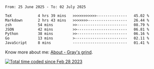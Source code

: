 <!--START_SECTION:waka-->

```txt
From: 25 June 2025 - To: 02 July 2025

TeX            4 hrs 39 mins   >>>>>>>>>>>--------------   45.02 %
Markdown       2 hrs 43 mins   >>>>>>>------------------   26.44 %
zsh            54 mins         >>-----------------------   08.79 %
JSON           42 mins         >>-----------------------   06.81 %
Python         38 mins         >>-----------------------   06.16 %
Go             13 mins         >------------------------   02.11 %
JavaScript     8 mins          -------------------------   01.41 %
```

<!--END_SECTION:waka-->

<!-- [![grayxu's github stats](https://github-readme-stats.vercel.app/api?username=grayxu&count_private=true&show_icons=true)](https://github.com/grayxu) -->

Know more about me: [About - Gray's grind](https://www.grayxu.cn/).
<p align="left">
  <a href="https://wakatime.com/@c69eb31e-43a1-463f-8968-c3449e386f57"><img src="https://wakatime.com/badge/user/c69eb31e-43a1-463f-8968-c3449e386f57.svg" title="Total time coded since Feb 28 2023" /></a>
</p>

